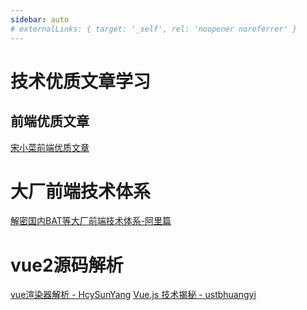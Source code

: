 ```yaml
---
sidebar: auto
# externalLinks: { target: '_self', rel: 'noopener noreferrer' }
---
```

# 技术优质文章学习
## 前端优质文章
[宋小菜前端优质文章](https://www.yuque.com/sxc/front)

# 大厂前端技术体系
[解密国内BAT等大厂前端技术体系-阿里篇](https://mp.weixin.qq.com/s/haSCjEOVCZSeaT2q5E2BQw)

# vue2源码解析
[vue渲染器解析 - HcySunYang](http://hcysun.me/vue-design/zh/donor-list.html)
[Vue.js 技术揭秘 - ustbhuangyi](https://ustbhuangyi.github.io/vue-analysis/)
